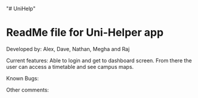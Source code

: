 "# UniHelp" 
# ReadMe file for Uni-Helper app

Developed by: Alex, Dave, Nathan, Megha and Raj

Current features: Able to login and get to dashboard screen. From there the user can access a timetable and see campus maps.

Known Bugs:

Other comments:
